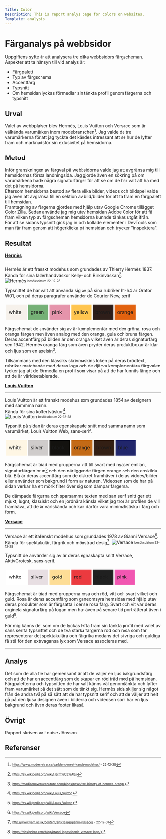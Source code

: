```yaml
---
Title: Color
Description: This is report analys page for colors on websites.
Template: analysis
---
```


Färganalys på webbsidor
=======================

Uppgiftens syfte är att analysera tre olika webbsidors färgscheman.  
Aspekter att ta hänsyn till vid analys är:  
- Färgpalett  
- Typ av färgschema  
- Accentfärg  
- Typsnitt  
- Om hemsidan lyckas förmedlar sin tänkta profil genom färgerna och typsnitt  

Urval
-----------------------

Valet av webbplatser blev Hermès, Louis Vuitton och Versace som är välkända varumärken inom modebranschen[^1]. Jag valde de tre varumärkerna för att jag tyckte det kändes intressant att se hur de lyfter fram och marknadsför sin exlusivitet på hemsidorna.  

Metod
-----------------------

Inför granskningen av färgval på webbsidorna valde jag att avgränsa mig till hemsidornas första landningsida. 
Jag gjorde även en sökning på om varumärkena hade några signaturfärger för att se om de har valt att ha med det på hemsidorna.  
Eftersom hemsidorna bestod av flera olika bilder, videos och bildspel valde jag även att avgränsa till en sektion av bild/bilder för att ta fram en färgpalett till hemsidan.  
Framtagning av färgerna gjordes med hjälp utav Google Chrome tillägget Color Zilla. Sedan använde jag mig utav hemsidan Adobe Color för att få fram vilken typ av färgscheman hemsidorna kunnde tänkas utgåt ifrån.  
För att se sidans typsnitt gick jag in och kollade elementen i DevTools som man får fram genom att högerklicka på hemsidan och trycker "inspektera".

Resultat
-----------------------

**[Hermès](https://www.hermes.com/se/en/)**  
***
Hermès är ett franskt modehus som grundades av Thierry Hermès 1837.  
Kända för sina läderhandväskor Kelly- och Birkinväskan[^2].  
![Hermès](%base_url%/assets/img/hermes.png)
<sub><sup>besöksdatum 22-12-28</sup></sub>

Typsnittet de har valt att använda sig av på sina rubriker h1-h4 är Orator W01, och på deras paragrafer använder de Courier New, serif  

<table style="border-spacing: 4px; border-collapse: separate">
<tr>
<td style="height: 50px; width: 50px; background-color: #F6F1EB"> white
<td style="height: 50px; width: 50px; background-color: #75B076"> green
<td style="height: 50px; width: 50px; background-color: #E594AB"> pink
<td style="height: 50px; width: 50px; background-color: #FFC54F"> yellow
<td style="height: 50px; width: 50px; background-color: #2E1E19"> brown
<td style="height: 50px; width: 50px; background-color: #E2620F"> orange

</tr>
</table>

Färgschemat de använder sig av är komplementär med den gröna, rosa och oranga färgen men även analog med den oranga, gula och bruna färgen. Deras accentfärg på bilden är den oranga vilket även är deras signaturfärg sen 1942. Hermés oranga färg som även pryder deras produktboxar är klar och ljus som en apelsin[^3]. 

Tillsammans med den klassiks skrivmaskins loken på deras brödtext, rubriker matchande med deras loga och de djärva komplementära färgvalen tycker jag att de förmedla en profil som visar på att de har funnits länge och att de är världsetablerade.

**[Louis Vuitton](https://en.louisvuitton.com/eng-nl/homepage)**  
***
Louis Vuitton är ett franskt modehus som grundades 1854 av designern med sammma namn.  
Kända för sina koffertväskor[^4].  
![Louis Vuitton](%base_url%/assets/img/louisvuitton.png)
<sub><sup>besöksdatum 22-12-28</sup></sub>

Typsnitt på sidan är deras egenskapade snitt med samma namn som varumärket, Louis Vuitton Web, sans-serif.

<table style="border-spacing: 4px; border-collapse: separate">
<tr>
<td style="height: 50px; width: 50px; background-color: #FEF6E4"> white
<td style="height: 50px; width: 50px; background-color: #CFCCCB"> silver
<td style="height: 50px; width: 50px; background-color: #13120F"> black
<td style="height: 50px; width: 50px; background-color: #C36A16"> orange
<td style="height: 50px; width: 50px; background-color: #331F14"> brown
<td style="height: 50px; width: 50px; background-color: #21266B"> blue
</tr>
</table>

Färgschemat är triad med grupperna vitt till svart med nyaser emllan, signaturfärgen brun[^4] och den närliggande färgen orange och den enskilda blå. Blå är deras accentfärg som de diskret framhäver i deras vidoes/bilder eller använder som bakgrund i form av naturen. Videosen som de har på sidan verkar ha ett mörk filter över sig som dämpar färgerna.

De dämpade färgerna och sparsamma texten med san serif snitt ger ett mjukt, lugnt, klassiskt och en jordnära känsla vilket jag tror är profilen de vill framhäva, att de är värlskända och kan därför vara minimalistiska i färg och form.

**[Versace](https://www.versace.com/eu/en/home/)**  
***
Versace är ett italienskt modehus som grundades 1978 av Gianni Versace[^5].  
Kända för spektakulär, färgrik och mönstrad desig[^6].
![Versace](%base_url%/assets/img/versace.png)
<sub><sup>besöksdatum 22-12-28</sup></sub>

Typsnitt de använder sig av är deras egnaskapta snitt Versace, AktivGrotesk, sans-serif.

<table style="border-spacing: 4px; border-collapse: separate">
<tr>
<td style="height: 50px; width: 50px; background-color: #FFFFFF"> white
<td style="height: 50px; width: 50px; background-color: #E7DEE2"> silver
<td style="height: 50px; width: 50px; background-color: #FDDD96"> gold
<td style="height: 50px; width: 50px; background-color: #EB3A3F"> red
<td style="height: 50px; width: 50px; background-color: #202020"> black
<td style="height: 50px; width: 50px; background-color: #F156B1"> pink
</tr>
</table>

Färgschemat är triad med grupperna rosa och röd, vitt och svart vilket  och guld. Rosa är deras accentfärg som geneomsyra hemsidan med hjälp utav deras produkter som är färgsatta i cerise rosa färg. Svart och vit var deras orginela signaturfärg på logan men har även på senare tid porträtterat även i guld[^7].

För mig känns det som om de lyckas lyfta fram sin tänkta profil med valet av sans serifa typsnittet och de två starka färgerna röd och rosa som får representerar det spektakulära och färgrika medans det silvriga och guldiga få stå för den extrvagansa lyx som Versace associeras med.

***
Analys
-----------------------

Det som de alla tre har gemensamt är att de väljer en ljus bakgrundsfärg och att de har en accentfärg som de skapar en röd tråd med på hemsidan. Färgpaletterna och typsnitten de har valt känns väl genomtänkta och lyfter fram varumärket på det sätt som de tänkt sig. Hermès sida skiljer sig något från de andra två  på så sätt att de har typsnitt serif och att de väljer att helt gå på den ljusa designen även i bilderna och videosen som har en ljus bakgrund och även deras footer likaså. 


Övrigt
-----------------------
Rapport skriven av
Louise Jönsson

Referenser
-----------------------

[^1]: <sub><sup>https://www.modesystrar.se/varldens-mest-kanda-modehus/  - 22-12-28</sup></sub>
[^2]: <sub><sup>https://sv.wikipedia.org/wiki/Herm%C3%A8s</sup></sub>
[^3]: <sub><sup>https://madisonavenuecouture.com/blogs/news/the-history-of-hermes-orange</sup></sub>
[^4]: <sub><sup>https://sv.wikipedia.org/wiki/Louis_Vuitton</sup></sub>
[^5]: <sub><sup>https://sv.wikipedia.org/wiki/Versace</sup></sub>
[^6]: <sub><sup>http://www.vam.ac.uk/content/articles/g/gianni-versace/ - 22-12-31</sup></sub>
[^7]: <sub><sup>https://designbro.com/blog/brand-logos/iconic-versace-logo/</sup></sub>